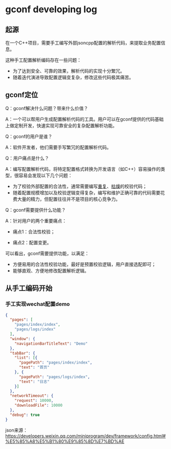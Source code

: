 # gconf developing log

## 起源

在一个C++项目，需要手工编写外部jsoncpp配置的解析代码，来提取业务配置信息。

这种手工配置解析编码存在一些问题：

- 为了达到安全、可靠的效果，解析代码的实现十分繁冗。
- 随着迭代演进导致配置逻辑变复杂，修改这些代码极其痛苦。

## gconf定位

Q：gconf解决什么问题？带来什么价值？

A：一个可以帮用户生成配置解析代码的工具。用户可以在gconf提供的代码基础上做定制开发，快速实现可靠安全的复杂配置解析功能。

Q：gconf的用户是谁？

A：软件开发者，他们需要手写繁冗的配置解析代码。

Q：用户痛点是什么？

A：编写配置解析代码，将特定配置格式转换为开发语言（如C++）容易操作的类型，很容易会发现以下几个问题：

- 为了校验外部配置的合法性，通常需要编写<u>重复</u>、<u>枯燥</u>的校验代码；
- 随着配置规模增加以及校验逻辑变得复杂，编写和维护正确可靠的代码需要花费大量的精力，但配置往往并不是项目的核心竞争力。

Q：gconf需要提供什么功能？

A：针对用户的两个重要痛点：

- 痛点1：合法性校验；

- 痛点2：配置变更。

可以看出，gconf需要提供功能，以满足：

- 方便易用的合法性校验功能，最好是预置校验逻辑，用户直接选配即可；
- 能够直观、方便地修改配置解析逻辑。

## 从手工编码开始

### 手工实现wechat配置demo

```json
{
  "pages": [
    "pages/index/index",
    "pages/logs/index"
  ],
  "window": {
    "navigationBarTitleText": "Demo"
  },
  "tabBar": {
    "list": [{
      "pagePath": "pages/index/index",
      "text": "首页"
    }, {
      "pagePath": "pages/logs/index",
      "text": "日志"
    }]
  },
  "networkTimeout": {
    "request": 10000,
    "downloadFile": 10000
  },
  "debug": true
}
```

json来源：https://developers.weixin.qq.com/miniprogram/dev/framework/config.html#%E5%85%A8%E5%B1%80%E9%85%8D%E7%BD%AE


